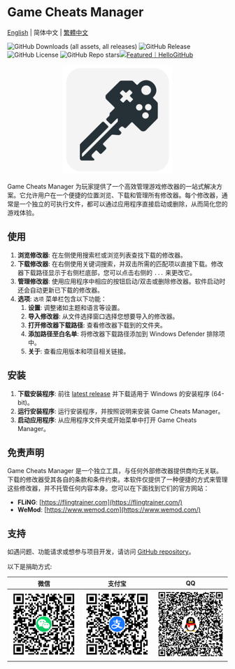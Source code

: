 # Game Cheats Manager

[English](./README.md) | 简体中文 | [繁體中文](./README_TW.md)

![GitHub Downloads (all assets, all releases)](https://img.shields.io/github/downloads/dyang886/Game-Cheats-Manager/total) ![GitHub Release](https://img.shields.io/github/v/release/dyang886/Game-Cheats-Manager?link=https%3A%2F%2Fgithub.com%2Fdyang886%2FGame-Cheats-Manager%2Freleases%2Flatest) ![GitHub License](https://img.shields.io/github/license/dyang886/Game-Cheats-Manager) ![GitHub Repo stars](https://img.shields.io/github/stars/dyang886/Game-Cheats-Manager?link=https%3A%2F%2Fgithub.com%2Fdyang886%2FGame-Cheats-Manager%2Fstargazers)<a href="https://hellogithub.com/repository/3ca6e8e23401477282ba72d2d8932311" target="_blank"><img src="https://abroad.hellogithub.com/v1/widgets/recommend.svg?rid=3ca6e8e23401477282ba72d2d8932311&claim_uid=UrZOap0AkvuRw7D&theme=small" alt="Featured｜HelloGitHub" /></a>

<div align="center">
    <img src="assets/logo.png" alt="Game Cheats Manager logo" width="250" />
</div>

Game Cheats Manager 为玩家提供了一个高效管理游戏修改器的一站式解决方案。它允许用户在一个便捷的位置浏览、下载和管理所有修改器。每个修改器，通常是一个独立的可执行文件，都可以通过应用程序直接启动或删除，从而简化您的游戏体验。

## 使用

1. **浏览修改器**: 在左侧使用搜索栏或浏览列表查找下载的修改器。
2. **下载修改器**: 在右侧使用关键词搜索，并双击所需的匹配项以直接下载。修改器下载路径显示于右侧栏底部，您可以点击右侧的 `...` 来更改它。
3. **管理修改器**: 使用应用程序中相应的按钮启动/双击或删除修改器。软件启动时还会自动更新已下载的修改器。
4. **选项**: `选项` 菜单栏包含以下功能：
   1. **设置**: 调整诸如主题和语言等设置。
   2. **导入修改器**: 从文件选择窗口选择您想要导入的修改器。
   3. **打开修改器下载路径**: 查看修改器下载到的文件夹。
   4. **添加路径至白名单**: 将修改器下载路径添加到 Windows Defender 排除项中。
   5. **关于**: 查看应用版本和项目相关链接。

## 安装

1. **下载安装程序**: 前往 [latest release](https://github.com/dyang886/Game-Cheats-Manager/releases) 并下载适用于 Windows 的安装程序 (64-bit)。
2. **运行安装程序**: 运行安装程序，并按照说明来安装 Game Cheats Manager。
3. **启动应用程序**: 从应用程序文件夹或开始菜单中打开 Game Cheats Manager。

## 免责声明

Game Cheats Manager 是一个独立工具，与任何外部修改器提供商均无关联。下载的修改器受其各自的条款和条件约束。本软件仅提供了一种便捷的方式来管理这些修改器，并不托管任何内容本身。您可以在下面找到它们的官方网站：

- **FLiNG**: [https://flingtrainer.com](https://flingtrainer.com/)
- **WeMod**: [https://www.wemod.com](https://www.wemod.com/)

## 支持

如遇问题、功能请求或想参与项目开发，请访问 [GitHub repository](https://github.com/dyang886/Game-Cheats-Manager)。

以下是捐助方式:

|                             微信                             |                          支付宝                          |                          QQ                          |
| :----------------------------------------------------------: | :------------------------------------------------------: | :--------------------------------------------------: |
| <img src="assets\wechat.png" alt="WeChat Pay" width="200" /> | <img src="assets\alipay.png" alt="Alipay" width="200" /> | <img src="assets\qq.png" alt="QQ Pay" width="200" /> |

